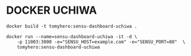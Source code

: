 DOCKER UCHIWA
=============


```
docker build -t tomyhero:sensu-dashboard-uchiwa . 

docker run --name=sensu-dashboard-uchiwa -it -d \ 
	-p 11003:3000 -e="SENSU_HOST=example.com" -e="SENSU_PORT=80"  \
	tomyhero:sensu-dashboard-uchiwa
```
